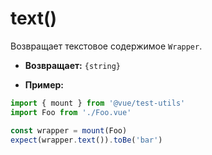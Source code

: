 # text()

Возвращает текстовое содержимое `Wrapper`.

- **Возвращает:** `{string}`

- **Пример:**

```js
import { mount } from '@vue/test-utils'
import Foo from './Foo.vue'

const wrapper = mount(Foo)
expect(wrapper.text()).toBe('bar')
```
